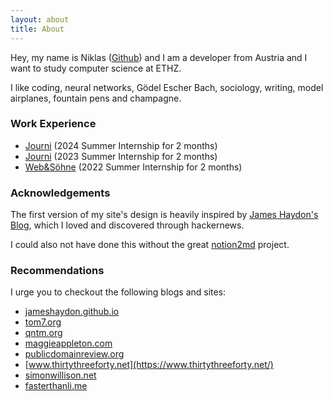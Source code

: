 ```yaml
---
layout: about
title: About
---
```


Hey, my name is Niklas ([Github](https://github.com/obrhubr)) and I am a developer from Austria and I want to study computer science at ETHZ. 

I like coding, neural networks, Gödel Escher Bach, sociology, writing, model airplanes, fountain pens and champagne.

### Work Experience

 - [Journi](https://journiapp.com) (2024 Summer Internship for 2 months)
 - [Journi](https://journiapp.com) (2023 Summer Internship for 2 months)
 - [Web&Söhne](https://webundsoehne.com) (2022 Summer Internship for 2 months)

### Acknowledgements

The first version of my site's design is heavily inspired by [James Haydon's Blog](https://jameshaydon.github.io), which I loved and discovered through hackernews.

I could also not have done this without the great [notion2md](https://github.com/echo724/notion2md) project.

### Recommendations

I urge you to checkout the following blogs and sites:

 * [jameshaydon.github.io](https://jameshaydon.github.io)
 * [tom7.org](http://tom7.org/)
 * [qntm.org](https://qntm.org)
 * [maggieappleton.com](https://maggieappleton.com/)
 * [publicdomainreview.org](https://publicdomainreview.org/)
 * [www.thirtythreeforty.net](https://www.thirtythreeforty.net/)
 * [simonwillison.net](https://simonwillison.net/)
 * [fasterthanli.me](https://fasterthanli.me/)